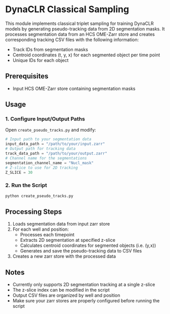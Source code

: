 # DynaCLR Classical Sampling

This module implements classical triplet sampling for training DynaCLR models by generating pseudo-tracking data from 2D segmentation masks. It processes segmentation data from an HCS OME-Zarr store and creates corresponding tracking CSV files with the following information:
- Track IDs from segmentation masks
- Centroid coordinates (t, y, x) for each segmented object per time point
- Unique IDs for each object

## Prerequisites
- Input HCS OME-Zarr store containing segmentation masks

## Usage

### 1. Configure Input/Output Paths
Open `create_pseudo_tracks.py` and modify:
```python
# Input path to your segmentation data
input_data_path = "/path/to/your/input.zarr"
# Output path for tracking data
track_data_path = "/path/to/your/output.zarr"
# Channel name for the segmentations
segmentation_channel_name = "Nucl_mask"
# Z-slice to use for 2D tracking
Z_SLICE = 30
```

### 2. Run the Script
```bash
python create_pseudo_tracks.py
```

## Processing Steps
1. Loads segmentation data from input zarr store
2. For each well and position:
   - Processes each timepoint
   - Extracts 2D segmentation at specified z-slice
   - Calculates centroid coordinates for segmented objects (i.e. (y,x))
   - Generates and save the pseudo-tracking data to CSV files
1. Creates a new zarr store with the processed data

## Notes
- Currently only supports 2D segmentation tracking at a single z-slice
- The z-slice index can be modified in the script
- Output CSV files are organized by well and position
- Make sure your zarr stores are properly configured before running the script